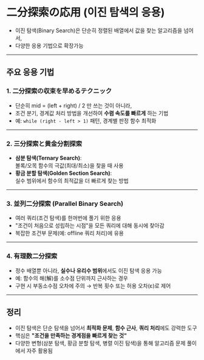 # 二分探索の応用 (이진 탐색의 응용)

  - 이진 탐색(Binary Search)은 단순히 정렬된 배열에서 값을 찾는 알고리즘을 넘어서,  
  - 다양한 응용 기법으로 확장가능

---

## 주요 응용 기법

### 1. 二分探索の収束を早めるテクニック

  - 단순히 mid = (left + right) / 2 만 쓰는 것이 아니라,
  - 조건 분기, 경계값 처리 방법을 개선하여 **수렴 속도를 빠르게** 하는 기법
  - 예: `while (right - left > 1)` 패턴, 경계별 판정 함수 최적화

---

### 2. 三分探索と黄金分割探索

  - **삼분 탐색(Ternary Search)**:  
    볼록/오목 함수의 극값(최대/최소)을 찾을 때 사용
  - **황금 분할 탐색(Golden Section Search)**:  
    실수 범위에서 함수의 최적값을 더 빠르게 찾는 방법

---

### 3. 並列二分探索 (Parallel Binary Search)

  - 여러 쿼리(조건 탐색)를 한꺼번에 풀기 위한 응용
  - "조건이 처음으로 성립하는 시점"을 모든 쿼리에 대해 동시에 찾아감
  - 복잡한 조건부 문제(예: offline 쿼리 처리)에 유용

---

### 4. 有理数二分探索

  - 정수 배열뿐 아니라, **실수나 유리수 범위**에서도 이진 탐색 응용 가능
  - 예: 함수의 해(解)를 소수점 단위까지 근사하는 경우
  - 구현 시 부동소수점 오차에 주의 → 반복 횟수 또는 허용 오차(ε)로 제어

---

## 정리
- 이진 탐색은 단순 탐색을 넘어서 **최적화 문제**, **함수 근사**, **쿼리 처리**에도 강력한 도구
- 핵심은 **"조건을 만족하는 경계점을 빠르게 찾는 것"**
- 다양한 변형(삼분 탐색, 황금 분할 탐색, 병렬 이진 탐색)을 통해 알고리즘 문제 풀이에서 자주 활용됨
